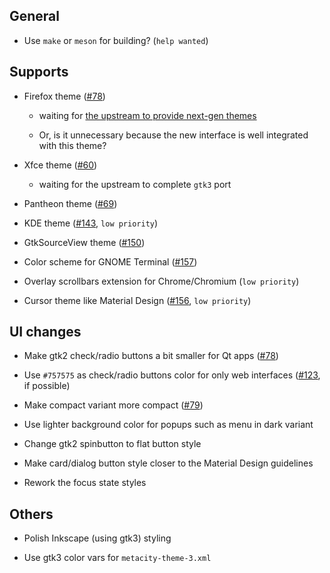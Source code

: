 ## General

- Use `make` or `meson` for building? (`help wanted`)

## Supports

- Firefox theme ([#78](../../issues/78))

  - waiting for [the upstream to provide next-gen themes](https://blog.mozilla.org/addons/2017/02/24/improving-themes-in-firefox/)

  - Or, is it unnecessary because the new interface is well integrated with this theme?

- Xfce theme ([#60](../../issues/60))

  - waiting for the upstream to complete `gtk3` port

- Pantheon theme ([#69](../../issues/69))

- KDE theme ([#143](../../issues/143), `low priority`)

- GtkSourceView theme ([#150](../../issues/150))

- Color scheme for GNOME Terminal ([#157](../../issues/157))

- Overlay scrollbars extension for Chrome/Chromium (`low priority`)

- Cursor theme like Material Design ([#156](../../issues/156), `low priority`)

## UI changes

- Make gtk2 check/radio buttons a bit smaller for Qt apps ([#78](../../issues/78))

- Use `#757575` as check/radio buttons color for only web interfaces ([#123](../../issues/123), if possible)

- Make compact variant more compact ([#79](../../issues/79))

- Use lighter background color for popups such as menu in dark variant

- Change gtk2 spinbutton to flat button style

- Make card/dialog button style closer to the Material Design guidelines

- Rework the focus state styles

## Others

- Polish Inkscape (using gtk3) styling

- Use gtk3 color vars for `metacity-theme-3.xml`
